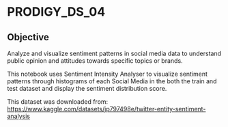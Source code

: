 # PRODIGY_DS_04
## Objective 

Analyze and visualize sentiment patterns in social media data to understand public opinion and attitudes towards specific topics or brands.

This notebook uses Sentiment Intensity Analyser to visualize sentiment patterns through histograms of each Social Media in the both the train and test dataset and display the sentiment distribution score.

This dataset was downloaded from: https://www.kaggle.com/datasets/jp797498e/twitter-entity-sentiment-analysis
